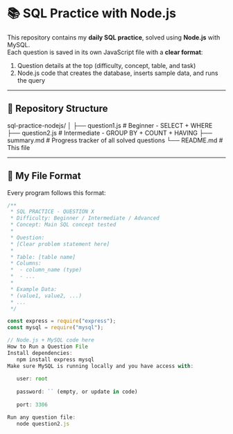 # 📚 SQL Practice with Node.js

This repository contains my **daily SQL practice**, solved using **Node.js** with MySQL.  
Each question is saved in its own JavaScript file with a **clear format**:
1. Question details at the top (difficulty, concept, table, and task)
2. Node.js code that creates the database, inserts sample data, and runs the query

---

## 📂 Repository Structure

sql-practice-nodejs/
│
├── question1.js # Beginner - SELECT + WHERE
├── question2.js # Intermediate - GROUP BY + COUNT + HAVING
├── summary.md # Progress tracker of all solved questions
└── README.md # This file

---

## 📌 My File Format

Every program follows this format:

```javascript
/**
 * SQL PRACTICE - QUESTION X
 * Difficulty: Beginner / Intermediate / Advanced
 * Concept: Main SQL concept tested
 *
 * Question:
 * [Clear problem statement here]
 *
 * Table: [table name]
 * Columns:
 *  - column_name (type)
 *  - ...
 *
 * Example Data:
 * (value1, value2, ...)
 * ...
 */

const express = require("express");
const mysql = require("mysql");

// Node.js + MySQL code here
How to Run a Question File
Install dependencies:
   npm install express mysql
Make sure MySQL is running locally and you have access with:
   
   user: root
   
   password: `` (empty, or update in code)
   
   port: 3306

Run any question file:
   node question2.js
